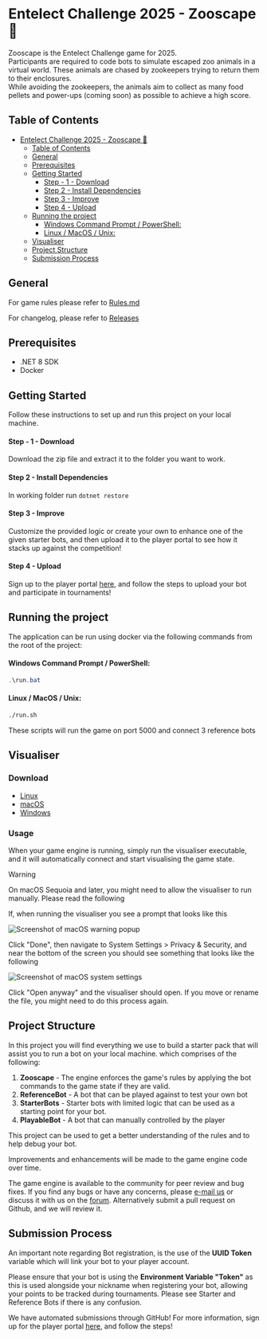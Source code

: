 ﻿# Entelect Challenge 2025 - Zooscape 🦏

Zooscape is the Entelect Challenge game for 2025.\
Participants are required to code bots to simulate escaped zoo animals in a virtual world. These animals are chased by zookeepers trying to return them to their enclosures.\
While avoiding the zookeepers, the animals aim to collect as many food pellets and power-ups (coming soon) as possible to achieve a high score.

## Table of Contents
- [Entelect Challenge 2025 - Zooscape 🦏](#entelect-challenge-2025---zooscape-)
  - [Table of Contents](#table-of-contents)
  - [General](#general)
  - [Prerequisites](#prerequisites)
  - [Getting Started](#getting-started)
      - [Step - 1 - Download](#step---1---download)
      - [Step 2 - Install Dependencies](#step-2---install-dependencies)
      - [Step 3 - Improve](#step-3---improve)
      - [Step 4 - Upload](#step-4---upload)
  - [Running the project](#running-the-project)
      - [Windows Command Prompt / PowerShell:](#windows-command-prompt--powershell)
      - [Linux / MacOS / Unix:](#linux--macos--unix)
  - [Visualiser](#visualiser)
  - [Project Structure](#project-structure)
  - [Submission Process](#submission-process)

## General
For game rules please refer to [Rules.md](./Rules.md)

For changelog, please refer to [Releases](https://github.com/EntelectChallenge/2025-Zooscape/releases)

## Prerequisites
- .NET 8 SDK
- Docker

## Getting Started

Follow these instructions to set up and run this project on your local machine.


#### Step - 1 - Download
Download the zip file and extract it to the folder you want to work.
#### Step 2 - Install Dependencies
In working folder run `dotnet restore`

#### Step 3 - Improve
Customize the provided logic or create your own to enhance one of the given starter bots, and then upload it to the player portal to see how it stacks up against the competition!

#### Step 4 - Upload
Sign up to the player portal [here](https://challenge.entelect.co.za/signin), and follow the steps to upload your bot and participate in tournaments!


## Running the project

The application can be run using docker via the following commands from the root of the project:

#### Windows Command Prompt / PowerShell:
```powershell
.\run.bat
```

#### Linux / MacOS / Unix:
```sh
./run.sh
```

These scripts will run the game on port 5000 and connect 3 reference bots

## Visualiser

### Download

- [Linux](https://github.com/EntelectChallenge/2025-Zooscape/releases/latest/download/visualiser-linux.zip)
- [macOS](http://github.com/EntelectChallenge/2025-Zooscape/releases/latest/download/visualiser-macos.zip)
- [Windows](http://github.com/EntelectChallenge/2025-Zooscape/releases/latest/download/visualiser-windows.zip)


### Usage

When your game engine is running, simply run the visualiser executable, and it will automatically connect and start
visualising the game state.

> [!WARNING]
> On macOS Sequoia and later, you might need to allow the visualiser to run manually. Please read the following

If, when running the visualiser you see a prompt that looks like this

![Screenshot of macOS warning popup](https://github.com/user-attachments/assets/0ed19e64-788a-440b-b955-c3afd6d1f9f2)

Click "Done", then navigate to System Settings > Privacy & Security, and near the bottom of the screen you should see something
that looks like the following

![Screenshot of macOS system settings](https://github.com/user-attachments/assets/4fe05f33-8dc5-47e9-b02c-cc290c505a56)

Click "Open anyway" and the visualiser should open. If you move or rename the file, you might need to do this process again.

## Project Structure

In this project you will find everything we use to build a starter pack that will assist you to run a bot on your local machine. which comprises of the following:

1. **Zooscape** - The engine enforces the game's rules by applying the bot commands to the game state if they are valid.
2. **ReferenceBot** - A bot that can be played against to test your own bot
3. **StarterBots** - Starter bots with limited logic that can be used as a starting point for your bot.
4. **PlayableBot** - A bot that can manually controlled by the player

This project can be used to get a better understanding of the rules and to help debug your bot.

Improvements and enhancements will be made to the game engine code over time.

The game engine is available to the community for peer review and bug fixes. If you find any bugs or have any concerns, please [e-mail us](mailto:challenge@entelect.co.za) or discuss it with us on the [forum](http://forum.entelect.co.za/). Alternatively submit a pull request on Github, and we will review it.


## Submission Process
An important note regarding Bot registration, is the use of the **UUID Token** variable which will link your bot to your player account.

Please ensure that your bot is using the **Environment Variable "Token"** as this is used alongside your nickname when registering
your bot, allowing your points to be tracked during tournaments. Please see Starter and Reference Bots if there is any confusion.


We have automated submissions through GitHub!
For more information, sign up for the player portal [here](https://challenge.entelect.co.za/portal), and follow the steps!


